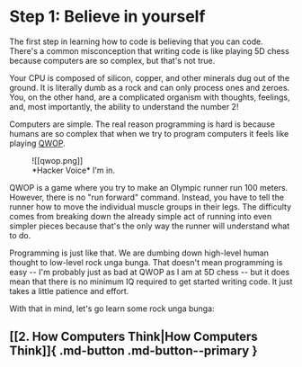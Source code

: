 # Step 1: Believe in yourself

The first step in learning how to code is believing that you can code. There's a common misconception that writing code is like playing 5D chess because computers are so complex, but that's not true.

Your CPU is composed of silicon, copper, and other minerals dug out of the ground. It is literally dumb as a rock and can only process ones and zeroes. You, on the other hand, are a complicated organism with thoughts, feelings, and, most importantly, the ability to understand the number 2!

Computers are simple. The real reason programming is hard is because humans are so complex that when we try to program computers it feels like playing [QWOP](http://www.foddy.net/Athletics.html). 

<figure markdown>
![[qwop.png]]
<figcaption>*Hacker Voice* I'm in.</figcaption>
</figure>

QWOP is a game where you try to make an Olympic runner run 100 meters. However, there is no "run forward" command. Instead, you have to tell the runner how to move the individual muscle groups in their legs. The difficulty comes from breaking down the already simple act of running into even simpler pieces because that's the only way the runner will understand what to do.

Programming is just like that. We are dumbing down high-level human thought to low-level rock unga bunga. That doesn't mean programming is easy -- I'm probably just as bad at QWOP as I am at 5D chess -- but it does mean that there is no minimum IQ required to get started writing code. It just takes a little patience and effort.

With that in mind, let's go learn some rock unga bunga:
## [[2. How Computers Think|How Computers Think]]{ .md-button .md-button--primary }
